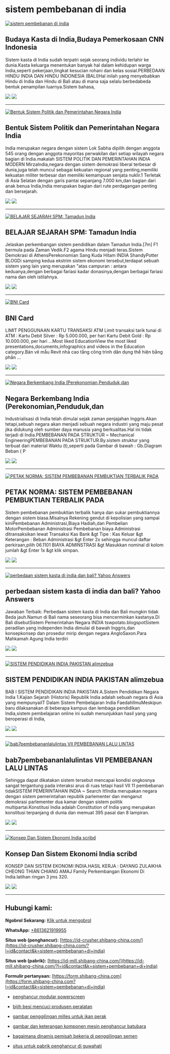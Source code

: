 # sistem pembebanan di india

<a href="https://swt.shibang-china.com/?l=id&img&k=sistem+pembebanan+di+india" target="_blank">![sistem pembebanan di india](http://static.shibang-china.com/all-800x300/557.jpg)</a>

## Budaya Kasta di India,Budaya Pemerkosaan CNN Indonesia
Sistem kasta di India sudah terpatri sejak seorang individu terlahir ke dunia.Kasta keluarga menentukan banyak hal dalam kehidupan warga India,seperti pekerjaan,tingkat kesucian rohani dan kelas sosial.PERBEDAAN HINDU INDIA DAN HINDU INDONESIA (BALI)Hal inilah yang menyebabkan Hindu di India dan Hindu di Bali atau di mana saja selalu berbedabeda bentuk penampilan luarnya.Sistem bahasa,


<a href="https://whatsapp.shibangsoft.com/WhatsApp.php" target="_blank" title="WhatsApp">![](http://static.shibang-china.com/icon/whatsapp.png)</a> <a href="https://swt.shibang-china.com/?l=id&icon&k=sistem+pembebanan+di+india" target="_blank">![](http://static.shibang-china.com/icon/chat-id.png)</a>

---

<a href="https://swt.shibang-china.com/?l=id&img&k=sistem+pembebanan+di+india" target="_blank">![Bentuk Sistem Politik dan Pemerintahan Negara India](http://static.shibang-china.com/all-800x300/1490.jpg)</a>

## Bentuk Sistem Politik dan Pemerintahan Negara India
India merupakan negara dengan sistem Lok Sabha dipilih dengan anggota 545 orang dengan anggota mayoritas perwakilan dari setiap wilayah negara bagian di India.makalah SISTEM POLITIK DAN PEMERINTAHAN INDIA MODERN MirzaIndia,negara dengan sistem demokrasi liberal terbesar di dunia,juga telah muncul sebagai kekuatan regional yang penting,memiliki kekuatan militer terbesar dan memiliki kemampuan senjata nuklir.1 Terletak di Asia Selatan dengan garis pantai sepanjang 7.000 km,dan bagian dari anak benua India,India merupakan bagian dari rute perdagangan penting dan bersejarah.


<a href="https://whatsapp.shibangsoft.com/WhatsApp.php" target="_blank" title="WhatsApp">![](http://static.shibang-china.com/icon/whatsapp.png)</a> <a href="https://swt.shibang-china.com/?l=id&icon&k=sistem+pembebanan+di+india" target="_blank">![](http://static.shibang-china.com/icon/chat-id.png)</a>

---

<a href="https://swt.shibang-china.com/?l=id&img&k=sistem+pembebanan+di+india" target="_blank">![BELAJAR SEJARAH SPM: Tamadun India](http://static.shibang-china.com/all-800x300/1490.jpg)</a>

## BELAJAR SEJARAH SPM: Tamadun India
Jelaskan perkembangan sistem pendidikan dalam Tamadun India.[7m] F1 bermula pada Zaman Vedik.F2 agama Hindu menjadi teras.Sistem Demokrasi di AthensPerekonomian Sang Kuda Hitam INDIA ShandyPotter BLOGDi samping kedua ekstrim sistem ekonomi tersebut,terdapat sebuah sistem yang lain yang merupakan "atas campuran : antara keduanya,dengan berbagai fariasi kadar donasinya,dengan berbagai fariasi nama dan oleh istilahnya.


<a href="https://whatsapp.shibangsoft.com/WhatsApp.php" target="_blank" title="WhatsApp">![](http://static.shibang-china.com/icon/whatsapp.png)</a> <a href="https://swt.shibang-china.com/?l=id&icon&k=sistem+pembebanan+di+india" target="_blank">![](http://static.shibang-china.com/icon/chat-id.png)</a>

---

<a href="https://swt.shibang-china.com/?l=id&img&k=sistem+pembebanan+di+india" target="_blank">![BNI Card](http://static.shibang-china.com/all-800x300/303.jpg)</a>

## BNI Card
LIMIT PENGGUNAAN KARTU TRANSAKSI ATM Limit transaksi tarik tunai di ATM : Kartu Debit Silver : Rp 5.000.000, per hari Kartu Debit Gold : Rp 10.000.000, per hari …Most liked EducationView the most liked presentations,documents,infographics and videos in the Education category.Bản vẽ mẫu Revit nhà cao tầng công trình dân dụng thể hiện bằng phần …


<a href="https://whatsapp.shibangsoft.com/WhatsApp.php" target="_blank" title="WhatsApp">![](http://static.shibang-china.com/icon/whatsapp.png)</a> <a href="https://swt.shibang-china.com/?l=id&icon&k=sistem+pembebanan+di+india" target="_blank">![](http://static.shibang-china.com/icon/chat-id.png)</a>

---

<a href="https://swt.shibang-china.com/?l=id&img&k=sistem+pembebanan+di+india" target="_blank">![Negara Berkembang India (Perekonomian,Penduduk,dan](http://static.shibang-china.com/all-800x300/186.jpg)</a>

## Negara Berkembang India (Perekonomian,Penduduk,dan
Industrialisasi di India telah dimulai sejak zaman penjajahan Inggris.Akan tetapi,sebuah negara akan menjadi sebuah negara industri yang maju pesat jika didukung oleh sumber daya manusia yang berkualitas.Hal ini tidak terjadi di India.PEMBEBANAN PADA STRUKTUR ~ Mechanical EngineeringPEMBEBANAN PADA STRUKTUR.By.sistem struktur yang terbuat dari material Waktu (t),seperti pada Gambar di bawah : Gb.Diagram Beban ( P


<a href="https://whatsapp.shibangsoft.com/WhatsApp.php" target="_blank" title="WhatsApp">![](http://static.shibang-china.com/icon/whatsapp.png)</a> <a href="https://swt.shibang-china.com/?l=id&icon&k=sistem+pembebanan+di+india" target="_blank">![](http://static.shibang-china.com/icon/chat-id.png)</a>

---

<a href="https://swt.shibang-china.com/?l=id&img&k=sistem+pembebanan+di+india" target="_blank">![PETAK NORMA: SISTEM PEMBEBANAN PEMBUKTIAN TERBALIK PADA](http://static.shibang-china.com/all-800x300/1500.jpg)</a>

## PETAK NORMA: SISTEM PEMBEBANAN PEMBUKTIAN TERBALIK PADA
Sistem pembebanan pembuktian terbalik hanya dan sukar pembuktiannya dengan sistem biasa.Misalnya Rekening gendut di kepolisian yang sampai kiniPembebanan Administrasi,Biaya Hadiah,dan Pembelian MotorPembebanan Administrasi Pembebanan biaya Administrasi ditransaksikan lewat Transaksi Kas Bank &gt Tipe : Kas Keluar &gt Keterangan : Beban Administrasi &gt Enter 2x sehingga muncul daftar perkiraan,pilih 06.1101 BIAYA ADMINSTRASI &gt Masukkan nominal di kolom jumlah &gt Enter 1x &gt klik simpan.


<a href="https://whatsapp.shibangsoft.com/WhatsApp.php" target="_blank" title="WhatsApp">![](http://static.shibang-china.com/icon/whatsapp.png)</a> <a href="https://swt.shibang-china.com/?l=id&icon&k=sistem+pembebanan+di+india" target="_blank">![](http://static.shibang-china.com/icon/chat-id.png)</a>

---

<a href="https://swt.shibang-china.com/?l=id&img&k=sistem+pembebanan+di+india" target="_blank">![perbedaan sistem kasta di india dan bali? Yahoo Answers](http://static.shibang-china.com/all-800x300/65.jpg)</a>

## perbedaan sistem kasta di india dan bali? Yahoo Answers
Jawaban Terbaik: Perbedaan sistem kasta di India dan Bali mungkin tidak Beda jauh.Namun di Bali nama seseorang bisa mencerminkan kastanya.Di Bali disebutSistem Pemerintahan Negara INDIA tswpotato.blogspotSistem peradilan yang independen India dimulai di bawah Inggris,dan konsepkonsep dan prosedur mirip dengan negara AngloSaxon.Para Mahkamah Agung India terdiri


<a href="https://whatsapp.shibangsoft.com/WhatsApp.php" target="_blank" title="WhatsApp">![](http://static.shibang-china.com/icon/whatsapp.png)</a> <a href="https://swt.shibang-china.com/?l=id&icon&k=sistem+pembebanan+di+india" target="_blank">![](http://static.shibang-china.com/icon/chat-id.png)</a>

---

<a href="https://swt.shibang-china.com/?l=id&img&k=sistem+pembebanan+di+india" target="_blank">![SISTEM PENDIDIKAN INDIA PAKISTAN alimzebua](http://static.shibang-china.com/all-800x300/899.jpg)</a>

## SISTEM PENDIDIKAN INDIA PAKISTAN alimzebua
BAB I SISTEM PENDIDIKAN INDIA PAKISTAN A.Sistem Pendidikan Negara India 1.Kajian Sejarah (Historis) Republik India adalah sebuah negara di Asia yang mempunyaiIT Dalam Sistem Pembelajaran India FaedahIlmuMeskipun baru dilaksanakan di beberapa kampus dan lembaga pendidikan India,sistem pembelajaran online ini sudah menunjukkan hasil yang yang beroperasi di India,


<a href="https://whatsapp.shibangsoft.com/WhatsApp.php" target="_blank" title="WhatsApp">![](http://static.shibang-china.com/icon/whatsapp.png)</a> <a href="https://swt.shibang-china.com/?l=id&icon&k=sistem+pembebanan+di+india" target="_blank">![](http://static.shibang-china.com/icon/chat-id.png)</a>

---

<a href="https://swt.shibang-china.com/?l=id&img&k=sistem+pembebanan+di+india" target="_blank">![bab7pembebananlalulintas VII PEMBEBANAN LALU LINTAS](http://static.shibang-china.com/all-800x300/1229.jpg)</a>

## bab7pembebananlalulintas VII PEMBEBANAN LALU LINTAS
Sehingga dapat dikatakan sistem tersebut mencapai kondisi ongkosnya sangat tergantung pada interaksi arus di ruas tetapi hasil VII 11 pembebanan tidakSISTEM PEMERINTAHAN INDIA ~ Search It!India merupakan negara dengan sistem pemerintahan republik parlementer dan menganut demokrasi parlementer dua kamar dengan sistem politik multipartai.Konstitusi India adalah Constitution of India yang merupakan konstitusi terpanjang di dunia dan memuat 395 pasal dan 8 lampiran.


<a href="https://whatsapp.shibangsoft.com/WhatsApp.php" target="_blank" title="WhatsApp">![](http://static.shibang-china.com/icon/whatsapp.png)</a> <a href="https://swt.shibang-china.com/?l=id&icon&k=sistem+pembebanan+di+india" target="_blank">![](http://static.shibang-china.com/icon/chat-id.png)</a>

---

<a href="https://swt.shibang-china.com/?l=id&img&k=sistem+pembebanan+di+india" target="_blank">![Konsep Dan Sistem Ekonomi India scribd](http://static.shibang-china.com/all-800x300/182.jpg)</a>

## Konsep Dan Sistem Ekonomi India scribd
KONSEP DAN SISTEM EKONOMI INDIA.HASIL KERJA : DAYANG ZULAIKHA CHEONG THIAN CHIANG AMAJ Family Perkembangan Ekonomi Di India.latihan ringan 3 jms 320.

<a href="https://whatsapp.shibangsoft.com/WhatsApp.php" target="_blank" title="WhatsApp">![](http://static.shibang-china.com/icon/whatsapp.png)</a> <a href="https://swt.shibang-china.com/?l=id&icon&k=sistem+pembebanan+di+india" target="_blank">![](http://static.shibang-china.com/icon/chat-id.png)</a>

---
## Hubungi kami:

**Ngobrol Sekarang:** [Klik untuk mengobrol](https://swt.shibang-china.com?l=id&contact&k=sistem+pembebanan+di+india)

**WhatsApp:**  [+8613621919955](https://whatsapp.shibangsoft.com/WhatsApp.php)

**Situs web (penghancur):** [https://id-crusher.shibang-china.com/](https://id-crusher.shibang-china.com/?l=id&contact&k=sistem+pembebanan+di+india)

**Situs web (pabrik):** [https://id-mill.shibang-china.com/](https://id-mill.shibang-china.com/?l=id&contact&k=sistem+pembebanan+di+india)

**Formulir pertanyaan:** [https://form.shibang-china.com](https://form.shibang-china.com?l=id&contact&k=sistem+pembebanan+di+india)

* [penghancur modular powerscreen](../40/penghancur%20modular%20powerscreen.md)

* [bijih besi mencuci produsen peralatan](../40/bijih%20besi%20mencuci%20produsen%20peralatan.md)

* [gambar penggilingan milles untuk ikan perak](../33/gambar%20penggilingan%20milles%20untuk%20ikan%20perak.md)

* [gambar dan keterangan komponen mesin penghancur batubara](../40/gambar%20dan%20keterangan%20komponen%20mesin%20penghancur%20batubara.md)

* [bagaimana dinamis pemisah bekerja di penggilingan semen](../38/bagaimana%20dinamis%20pemisah%20bekerja%20di%20penggilingan%20semen.md)

* [situs untuk pabrik penghancur di guwahati](../40/situs%20untuk%20pabrik%20penghancur%20di%20guwahati.md)